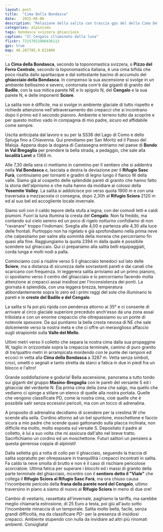 ```yaml
---
layout: post
title:  "Cima Della Bondasca"
date:   2015-06-06
description: "Relazione della salita con traccia gps del della Cima Della Bondasca per la via normale dal Rifugio Sciora"
categories: alpinismo
tags: bondasca svizzera ghiacciaio
caption: "Il Cengalo illuminato dalla luna"
flickr: 72157651986436113
gps: true
map: 46.287785,9.621800
---
```



La **Cima della Bondasca**, secondo la toponomastica svizzera, o **Pizzo del Ferro Centrale**, secondo la toponomastica italiana, è una cima bifida che poco risalta dallo spartiacque e dal sottostante bacino di accumulo del **ghiacciaio della Bondasca**. In compenso la sua ascensione si svolge in un ambiente bellissimo e severo, contornata com'è dai giganti di granito del **Badile**, con la sua mitica parete NE e lo spigolo N, del **Cengalo** e la sua parete N, e delle imponenti **Sciore**.

La salita non è difficile, ma si svolge in ambiente glaciale di tutto rispetto e richiede attenzione nell'attraversamento dei crepacci che si incontrano dopo il primo ed il secondo pianoro. Ambiente e terreno tutto da scoprire e per questo motivo vado in compagnia di mio padre, sicuro ed affidabile come sempre.

Uscita anticipata dal lavoro e su per la SS36 del Lago di Como e dello Spluga fino a Chiavenna. Qui prendiamo per San Moritz ed il Passo del Maloja. Appena dopo la dogana di Castasegna entriamo nel paese di **Bondo in Val Bregaglia** per prendere la bella strada, a pedaggio, che sale alla **località Laret** a 1368 m.

Alle 7,30 della sera ci mettiamo in cammino per Il sentiero che si addentra nella **Val Bondasca** e, lasciata a destra la deviazione per il **Rifugio Sasc Furà**, continuiamo per tornanti e gradini di legno lungo il fianco W della valle. Siamo già al cospetto delle splendide pareti di granito che hanno fatto la storia dell'alpinismo e che nulla hanno da invidiare ai colossi della **Yosemite Valley**. La salita si addolcisce poi verso quota 1900 m e con una traversata a mezzacosta ci consegna, dopo 2,30h al **Rifugio Sciora** 2120 m ed al suo bel ed accogliente locale invernale.
 
Siamo soli con il caldo tepore della stufa a legna, con dei comodi letti e caldi piumoni. Fuori la luna illumina la cresta del **Cengalo**. Non fa freddo, ma contando sul cielo sereno ed un poco di rigelo notturno confidiamo di non "ravanare" troppo l'indomani. Sveglia alle 4,00 e partenza alle 4,30 alla luce delle frontali. Purtroppo non ha rigelato e già sprofondiamo nella prima neve che calpestiamo per salire alla sommità della morena che percorriamo fin quasi alla fine. Raggiungiamo la quota 2394 m dalla quale è possibile scendere sul ghiaccaio. Qui ci prepariamo alla salita belli equipaggiati, corda lunga e molti nodi a palla.

Cominciamo così a risalire verso S il ghiacciaio tenedoci sul lato delle **Sciore**, ma a distanza di sicurezza dalle sovrastanti pareti e dai canali che scaricano con frequenza. In leggerera salita arriviamo ad un primo pianoro, ci spostiamo verso il centro del ghiacciaio e lo percorriamo facendo molta attenzione ai crepacci assai insidiosi per l'inconsistenza dei ponti. La giornata è splendida, con una leggera brezza, temperatura abbondantemente sopra lo zero ed i primi raggi del sole che illuminano le pareti e le **creste del Badile e del Cengalo**.

La salita si fa poi più ripida con pendenza attorno ai 35° e ci consente di arrivare al circo glaciale superiore preceduto anch'esso da una zona assai tribolata e con un enorme crepaccio che oltrepassiamo su un ponte di notevole spessore. Da qui puntiamo la bella cresta nevosa di NE che sale dolcemente verso la nostra meta e che ci offre un meraviglioso affaccio sugli strapiombi sulla **Valle del Mello**. 

Ultimi metri verso il colletto che separa la nostra cima dalla sua propaggine W, taglio in orizzontale sopra la crepaccia terminale, camino di puro granito di tre/quattro metri in arrampicata mordendo con le punte dei ramponi ed eccoci in vetta alla **Cima della Bondasca** a 3287 m. Vetta senza simboli, croci, ometti o segnali e tanto stretta da starci a fatica in due in piedi fra un blocco e l'altro!

Grande soddisfazione e goduria! Bella ascensione, panorama a tutto tondo sui giganti del gruppo **Masino-Bregaglia** con le pareti del versante S ed i ghiacciai del verdante N. Èla prima cima della zona che salgo, ma quello che vediamo ci spinge a stilare un elenco di quelle alla nostra portata. Quelle che vengono classificate PD, come la nostra cima, cioè quelle che è possibile salir senza eccessivi pericoli, ma con un tocco di adrenalina.

A proposito di adrenalina decidiamo di scendere per la crestina W che scende alla sella. Cordino attorno ad un bel spuntone, moschettone e faccio sicura a mio padre che scende quasi gattonando sulla placca inclinata, non difficile ma molto, molto esposta sul versate S. Depositato il padre al colletto, è lui a suo volta che mi assicura dall'alto nel breve tratto. Sacrifichiamo un cordino ed un moschettone. Futuri salitori un pensiero a questa generosa coppia di alpinisti!

Dalla selletta giù a rotta di collo per il ghiacciaio, seguendo la traccia di salita sopratutto per oltrepassare in tranquillità i crepacci incontrati in salita. Fa caldo la neve smolla di brutto e non è il caso di rischiare pericolose scorciatoie. Ultima fatica per superare i blocchi ed i massi di granito della parte terminale del ghiacciaio, incontro con il **sentiero detto il "Viale"** che collega il **Rifugio Sciora al Rifugio Sasc Forà**, ma ora chiuso causa l'incombente pericolo della **frana della parete nord del Cengalo**, ultimo traversino in piano a siamo di nuovo al **Rifugio Sciora** in meno di due ore!

Cambio di vestiario, rassettata all'invernale, paghiamo la tariffa, ma sarebbe meglio chiamarla estrosione, di 25 Euro a testa, poi giù all'auto sotto l'incombente minaccia di un temporale. Salita molto bella, facile, senza grandi difficoltà, ma da classificare *PD-* per la presenza di insidiosi crepacci. Ambiente stupendo con nulla da invidiare ad altri più rinomati ambienti. Consigliata!


